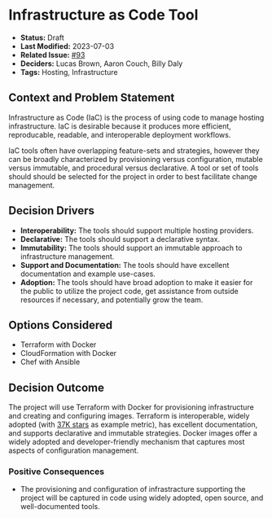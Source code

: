# Infrastructure as Code Tool 

- **Status:** Draft
- **Last Modified:** 2023-07-03 <!-- REQUIRED -->
- **Related Issue:** [#93](https://github.com/HHS/grants-api/issues/93) <!-- RECOMMENDED -->
- **Deciders:** Lucas Brown, Aaron Couch, Billy Daly <!-- REQUIRED -->
- **Tags:** Hosting, Infrastructure <!-- OPTIONAL -->

## Context and Problem Statement

Infrastructure as Code (IaC) is the process of using code to manage hosting infrastructure. IaC is desirable because it produces more efficient, reproducable, readable, and interoperable deployment workflows.

IaC tools often have overlapping feature-sets and strategies, however they can be broadly characterized by provisioning versus configuration, mutable versus immutable, and procedural versus declarative. A tool or set of tools should should be selected for the project in order to best facilitate change management. 

## Decision Drivers <!-- RECOMMENDED -->

- **Interoperability:** The tools should support multiple hosting providers.
- **Declarative:** The tools should support a declarative syntax.
- **Immutability:** The tools should support an immutable approach to infrastructure management.
- **Support and Documentation:** The tools should have excellent documentation and example use-cases.
- **Adoption:** The tools should have broad adoption to make it easier for the public to utilize the project code, get assistance from outside resources if necessary, and potentially grow the team.

## Options Considered

- Terraform with Docker
- CloudFormation with Docker
- Chef with Ansible 

## Decision Outcome <!-- REQUIRED -->

The project will use Terraform with Docker for provisioning infrastructure and creating and configuring images. Terraform is interoperable, widely adopted (with [37K stars](https://github.com/hashicorp/terraform/stargazers) as example metric), has excellent documentation, and supports declarative and immutable strategies. Docker images offer a widely adopted and developer-friendly mechanism that captures most aspects of configuration management. 

### Positive Consequences <!-- OPTIONAL -->

- The provisioning and configuration of infrastracture supporting the project will be captured in code using widely adopted, open source, and well-documented tools.
